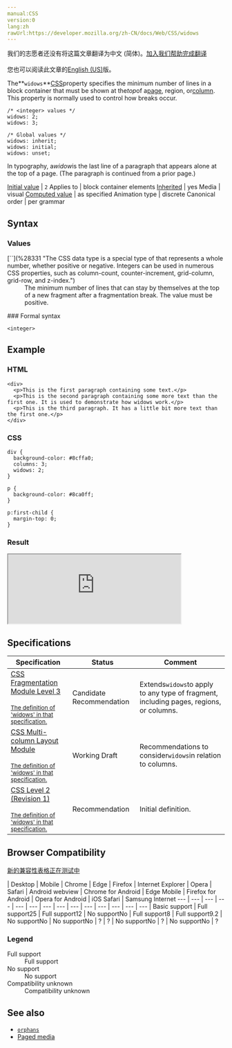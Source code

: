 ```yaml
---
manual:CSS
version:0
lang:zh
rawUrl:https://developer.mozilla.org/zh-CN/docs/Web/CSS/widows
---
```




<bdi>我们的志愿者还没有将这篇文章翻译为<bdi>中文 (简体)</bdi>。[加入我们帮助完成翻译](%32597 "")<br></br>您也可以阅读此文章的[English (US)](%31358 "")版。</bdi>






The**`widows`**[CSS](%28421 "CSS")property specifies the minimum number of lines in a block container that must be shown at the*top*of a[page](%31353 ""), region, or[column](%31354 ""). This property is normally used to control how breaks occur.


```
/* <integer> values */
widows: 2;
widows: 3;

/* Global values */
widows: inherit;
widows: initial;
widows: unset;
```


In typography, a*widow*is the last line of a paragraph that appears alone at the top of a page. (The paragraph is continued from a prior page.)



[Initial value](%28552 "") | `2` 
Applies to | block container elements 
[Inherited](%28555 "") | yes 
Media | visual 
[Computed value](%28556 "") | as specified 
Animation type | discrete 
Canonical order | per grammar 


## Syntax<a name="Syntax"></a>

### Values<a name="Values"></a>
<dl><dt id=''>[`<integer>`](%28331 "The <integer> CSS data type is a special type of <number> that represents a whole number, whether positive or negative. Integers can be used in numerous CSS properties, such as column-count, counter-increment, grid-column, grid-row, and z-index.")</dt><dd>The minimum number of lines that can stay by themselves at the top of a new fragment after a fragmentation break. The value must be positive.</dd></dl>
### Formal syntax<a name="Formal_syntax"></a>

```
<integer>
```

## Example<a name="Example"></a>

### HTML<a name="HTML"></a>

```
<div>
  <p>This is the first paragraph containing some text.</p>
  <p>This is the second paragraph containing some more text than the first one. It is used to demonstrate how widows work.</p>
  <p>This is the third paragraph. It has a little bit more text than the first one.</p>
</div>
```

### CSS<a name="CSS"></a>

```
div {
  background-color: #8cffa0;
  columns: 3;
  widows: 2;
}

p {
  background-color: #8ca0ff;
}

p:first-child {
  margin-top: 0;
} 

```

### Result<a name="Result"></a>


<iframe src='https://mdn.mozillademos.org/en-US/docs/Web/CSS/widows$samples/Example?revision=1349968' width='400' height='160'></iframe>



## Specifications<a name="Specifications"></a>

Specification | Status | Comment 
 ---  |  ---  |  ---  | 
[CSS Fragmentation Module Level 3<br></br><small>The definition of &#39;widows&#39; in that specification.</small>](%31355 "") | Candidate Recommendation | Extends`widows`to apply to any type of fragment, including pages, regions, or columns. 
[CSS Multi-column Layout Module<br></br><small>The definition of &#39;widows&#39; in that specification.</small>](%31356 "") | Working Draft | Recommendations to consider`widows`in relation to columns. 
[CSS Level 2 (Revision 1)<br></br><small>The definition of &#39;widows&#39; in that specification.</small>](%31357 "") | Recommendation | Initial definition. 


## Browser Compatibility<a name="Browser_Compatibility"></a>
[新的兼容性表格正在测试中<i></i>](%3360 "")

 | <abbr>Desktop<i></i></abbr> | <abbr>Mobile<i></i></abbr> 
 | <abbr>Chrome<i></i></abbr> | <abbr>Edge<i></i></abbr> | <abbr>Firefox<i></i></abbr> | <abbr>Internet Explorer<i></i></abbr> | <abbr>Opera<i></i></abbr> | <abbr>Safari<i></i></abbr> | <abbr>Android webview<i></i></abbr> | <abbr>Chrome for Android<i></i></abbr> | <abbr>Edge Mobile<i></i></abbr> | <abbr>Firefox for Android<i></i></abbr> | <abbr>Opera for Android<i></i></abbr> | <abbr>iOS Safari<i></i></abbr> | <abbr>Samsung Internet<i></i></abbr> 
 ---  |  ---  |  ---  |  ---  |  ---  |  ---  |  ---  |  ---  |  ---  |  ---  |  ---  |  ---  |  ---  |  ---  | 
Basic support | <abbr>Full support</abbr>25 | <abbr>Full support</abbr>12 | <abbr>No support</abbr>No | <abbr>Full support</abbr>8 | <abbr>Full support</abbr>9.2 | <abbr>No support</abbr>No | <abbr>No support</abbr>No | <abbr>?</abbr> | <abbr>?</abbr> | <abbr>No support</abbr>No | <abbr>?</abbr> | <abbr>No support</abbr>No | <abbr>?</abbr> 


### Legend<a name="Legend"></a>
<dl><dt id=''><abbr>Full support</abbr></dt><dd>Full support</dd><dt id=''><abbr>No support</abbr></dt><dd>No support</dd><dt id=''><abbr>Compatibility unknown</abbr></dt><dd>Compatibility unknown</dd></dl>


## See also<a name="See_also"></a>

* [`orphans`](%31352 "The orphans CSS property specifies the minimum number of lines in a block container that must be shown at the bottom of a page, region, or column. This property is normally used to control how breaks occur.")
* [Paged media](%31353 "")




